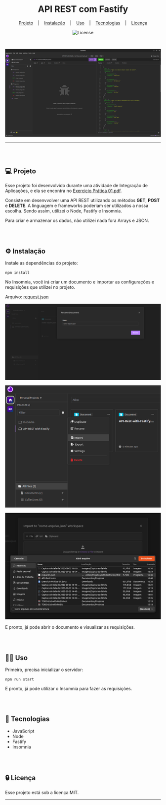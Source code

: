 <h1 align="center">API REST com Fastify</h1>

<div align="center">

[Projeto](#projeto)
&nbsp;&nbsp;&nbsp;|&nbsp;&nbsp;&nbsp;
[Instalação](#instalacao)
&nbsp;&nbsp;&nbsp;|&nbsp;&nbsp;&nbsp;
[Uso](#uso)
&nbsp;&nbsp;&nbsp;|&nbsp;&nbsp;&nbsp;
[Tecnologias](#tecnologias)
&nbsp;&nbsp;&nbsp;|&nbsp;&nbsp;&nbsp;
[Licença](#license)

</div>

<p align="center">
  <img alt="License" src="https://img.shields.io/static/v1?label=license&message=MIT&color=49AA26&labelColor=000000">
</p>

<br>

<div align="center">

![Preview](assets/images/Preview.png)

</div>

<hr>
<br>
<br>

## 💻 Projeto <a name = "projeto"></a>

Esse projeto foi desenvolvido durante uma atividade de Integração de Aplicações, e ela se encontra no [Exercicio Prática 01.pdf](assets/pdf/Exercicio%20Prática%2001.pdf).

Consiste em desenvvolver uma API REST utilizando os métodos **GET**, **POST** e **DELETE**. A linguagem e frameworks poderiam ser utilizados a nossa escolha. Sendo assim, utilizei o Node, Fastify e Insomnia.

Para criar e armazenar os dados, não utilizei nada fora Arrays e JSON.

<br>
<br>

## ⚙️ Instalação <a name = "instalacao"></a>

Instale as dependências do projeto:

```
npm install
```

No Insomnia, você irá criar um documento e importar as configurações e requisições que utilizei no projeto.

Arquivo: [request.json](dist/requests.json)

![Criar arquivo](assets/images/Criar%20documento.png)

![Importar arquivo](assets/images/Importar%20arquivo.png)

![Importar arquivo](assets/images/Importar%20arquivo%202.png)

E pronto, já pode abrir o documento e visualizar as requisições.

<br>
<br>

## 👨‍💻 Uso <a name = "uso"></a>

Primeiro, precisa inicializar o servidor:

```
npm run start
```

E pronto, já pode utilizar o Insomnia para fazer as requisições.

<br>
<br>

## 🚀 Tecnologias <a name = "tecnologias"></a>

- JavaScript
- Node
- Fastify
- Insomnia

<br>
<br>

## 🔒 Licença

Esse projeto está sob a licença MIT.

<hr>

